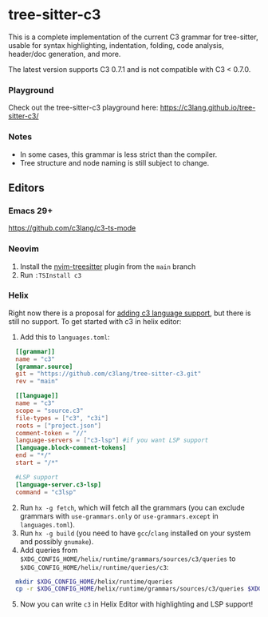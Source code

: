# tree-sitter-c3
This is a complete implementation of the current C3 grammar for tree-sitter, usable for syntax highlighting, indentation, folding, code analysis, header/doc generation, and more.

The latest version supports C3 0.7.1 and is not compatible with C3 < 0.7.0.

### Playground
Check out the tree-sitter-c3 playground here: https://c3lang.github.io/tree-sitter-c3/

### Notes
- In some cases, this grammar is less strict than the compiler.
- Tree structure and node naming is still subject to change.

## Editors

### Emacs 29+
https://github.com/c3lang/c3-ts-mode

### Neovim
1) Install the [nvim-treesitter](https://github.com/nvim-treesitter/nvim-treesitter/tree/main) plugin from the `main` branch
2) Run `:TSInstall c3`

### Helix
Right now there is a proposal for [adding c3 language support](https://github.com/helix-editor/helix/pull/11521), but there is still no support.
To get started with c3 in helix editor:
1) Add this to `languages.toml`:
```toml
  [[grammar]]
  name = "c3"
  [grammar.source]
  git = "https://github.com/c3lang/tree-sitter-c3.git"
  rev = "main"

  [[language]]
  name = "c3"
  scope = "source.c3"
  file-types = ["c3", "c3i"]
  roots = ["project.json"]
  comment-token = "//"
  language-servers = ["c3-lsp"] #if you want LSP support
  [language.block-comment-tokens]
  end = "*/"
  start = "/*"

  #LSP support
  [language-server.c3-lsp]
  command = "c3lsp"
```
2) Run `hx -g fetch`, which will fetch all the grammars (you can exclude grammars with `use-grammars.only` or `use-grammars.except` in `languages.toml`).
3) Run `hx -g build` (you need to have `gcc`/`clang` installed on your system and possibly `gnumake`).
4) Add queries from `$XDG_CONFIG_HOME/helix/runtime/grammars/sources/c3/queries` to `$XDG_CONFIG_HOME/helix/runtime/queries/c3`:
```bash
  mkdir $XDG_CONFIG_HOME/helix/runtime/queries
  cp -r $XDG_CONFIG_HOME/helix/runtime/grammars/sources/c3/queries $XDG_CONFIG_HOME/helix/runtime/queries/c3
```
5) Now you can write `c3` in Helix Editor with highlighting and LSP support!
